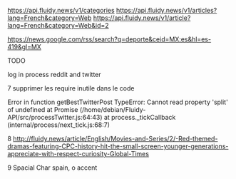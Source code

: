 https://api.fluidy.news/v1/categories
https://api.fluidy.news/v1/articles?lang=French&category=Web
https://api.fluidy.news/v1/article?lang=French&category=Web&id=2

https://news.google.com/rss/search?q=deporte&ceid=MX:es&hl=es-419&gl=MX

TODO

log in process reddit and twitter

7 supprimer les require inutile dans le code

Error in function getBestTwitterPost TypeError: Cannot read property 'split' of undefined
at Promise (/home/debian/Fluidy-API/src/processTwitter.js:64:43)
at process.\_tickCallback (internal/process/next_tick.js:68:7)

8 http://fluidy.news/article/English/Movies-and-Series/2/-Red-themed-dramas-featuring-CPC-history-hit-the-small-screen-younger-generations-appreciate-with-respect-curiosity-Global-Times

9 Spacial Char spain, o accent
